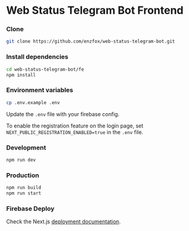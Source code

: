 # Web Status Telegram Bot Frontend

### Clone

```bash
git clone https://github.com/enzfox/web-status-telegram-bot.git
```

### Install dependencies

```bash
cd web-status-telegram-bot/fe
npm install
```

### Environment variables

```bash
cp .env.example .env
```

Update the `.env` file with your firebase config.

To enable the registration feature on the login page, set `NEXT_PUBLIC_REGISTRATION_ENABLED=true` in the `.env` file.

### Development

```bash
npm run dev
```

### Production

```bash
npm run build
npm run start
```

### Firebase Deploy

Check the Next.js [deployment documentation](https://firebase.google.com/docs/hosting/frameworks/nextjs).
